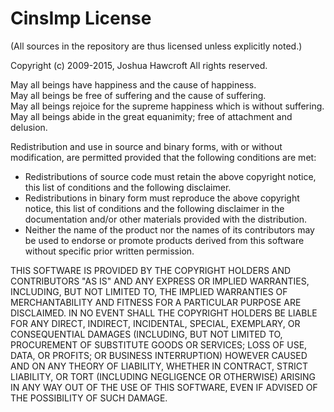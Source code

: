 CinsImp License
===============

(All sources in the repository are thus licensed unless explicitly noted.)


Copyright (c) 2009-2015, Joshua Hawcroft
All rights reserved.

  May all beings have happiness and the cause of happiness.  
  May all beings be free of suffering and the cause of suffering.  
  May all beings rejoice for the supreme happiness which is without suffering.  
  May all beings abide in the great equanimity; free of attachment and delusion.

Redistribution and use in source and binary forms, with or without
modification, are permitted provided that the following conditions are met:
*  Redistributions of source code must retain the above copyright
   notice, this list of conditions and the following disclaimer.
*  Redistributions in binary form must reproduce the above copyright
   notice, this list of conditions and the following disclaimer in the
   documentation and/or other materials provided with the distribution.
*  Neither the name of the product nor the
   names of its contributors may be used to endorse or promote products
   derived from this software without specific prior written permission.

THIS SOFTWARE IS PROVIDED BY THE COPYRIGHT HOLDERS AND CONTRIBUTORS "AS IS" AND
ANY EXPRESS OR IMPLIED WARRANTIES, INCLUDING, BUT NOT LIMITED TO, THE IMPLIED
WARRANTIES OF MERCHANTABILITY AND FITNESS FOR A PARTICULAR PURPOSE ARE
DISCLAIMED. IN NO EVENT SHALL THE COPYRIGHT HOLDERS BE LIABLE FOR ANY
DIRECT, INDIRECT, INCIDENTAL, SPECIAL, EXEMPLARY, OR CONSEQUENTIAL DAMAGES
(INCLUDING, BUT NOT LIMITED TO, PROCUREMENT OF SUBSTITUTE GOODS OR SERVICES;
LOSS OF USE, DATA, OR PROFITS; OR BUSINESS INTERRUPTION) HOWEVER CAUSED AND
ON ANY THEORY OF LIABILITY, WHETHER IN CONTRACT, STRICT LIABILITY, OR TORT
(INCLUDING NEGLIGENCE OR OTHERWISE) ARISING IN ANY WAY OUT OF THE USE OF THIS
SOFTWARE, EVEN IF ADVISED OF THE POSSIBILITY OF SUCH DAMAGE.
